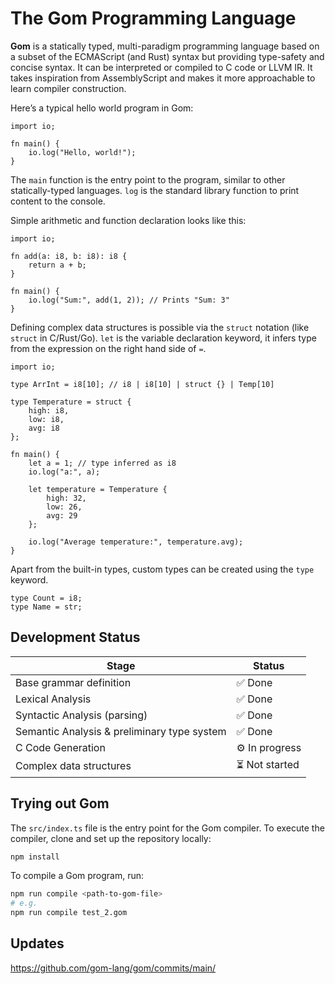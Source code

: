 # The Gom Programming Language

**Gom** is a statically typed, multi-paradigm programming language based on a subset of the ECMAScript (and Rust) syntax but providing type-safety and concise syntax. It can be interpreted or compiled to C code or LLVM IR. It takes inspiration from AssemblyScript and makes it more approachable to learn compiler construction.

Here’s a typical hello world program in Gom:

```gom
import io;

fn main() {
	io.log("Hello, world!");
}
```

The `main` function is the entry point to the program, similar to other statically-typed languages. `log` is the standard library function to print content to the console.

Simple arithmetic and function declaration looks like this:

```gom
import io;

fn add(a: i8, b: i8): i8 {
	return a + b;
}

fn main() {
	io.log("Sum:", add(1, 2)); // Prints "Sum: 3"
}
```

Defining complex data structures is possible via the `struct` notation (like `struct` in C/Rust/Go). `let` is the variable declaration keyword, it infers type from the expression on the right hand side of `=`.

```gom
import io;

type ArrInt = i8[10]; // i8 | i8[10] | struct {} | Temp[10]

type Temperature = struct {
	high: i8,
	low: i8,
	avg: i8
};

fn main() {
	let a = 1; // type inferred as i8
	io.log("a:", a);

	let temperature = Temperature {
		high: 32,
		low: 26,
		avg: 29
	};

	io.log("Average temperature:", temperature.avg);
}
```

Apart from the built-in types, custom types can be created using the `type` keyword.

```gom
type Count = i8;
type Name = str;
```

## Development Status

| Stage | Status |
| --- | --- |
| Base grammar definition | ✅ Done |
| Lexical Analysis | ✅ Done |
| Syntactic Analysis (parsing) | ✅ Done |
| Semantic Analysis & preliminary type system | ✅ Done |
| C Code Generation | ⚙️ In progress |
| Complex data structures | ⏳ Not started |

## Trying out Gom

The `src/index.ts` file is the entry point for the Gom compiler. To execute the compiler, clone and set up the repository locally:

```bash
npm install
```

To compile a Gom program, run:

```bash
npm run compile <path-to-gom-file>
# e.g.
npm run compile test_2.gom
```

## Updates

https://github.com/gom-lang/gom/commits/main/